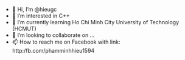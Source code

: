 - 👋 Hi, I’m @hieugc
- 👀 I’m interested in C++
- 🌱 I’m currently learning Ho Chi Minh City University of Technology (HCMUT)
- 💞️ I’m looking to collaborate on ...
- 📫 How to reach me on Facebook with link: http:/fb.com/phamminhhieu1594

<!---
hieugc/hieugc is a ✨ special ✨ repository because its `README.md` (this file) appears on your GitHub profile.
You can click the Preview link to take a look at your changes.
--->
